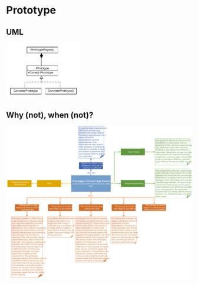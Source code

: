 # Prototype
## UML
<img src=PrototypeUML.png width=40% height=40%>

## Why (not), when (not)?
![Prototype](https://raw.githubusercontent.com/NiekBeijloos/Design-Patterns/master/Creational/5.%20Prototype/Prototype.svg?raw=true)

